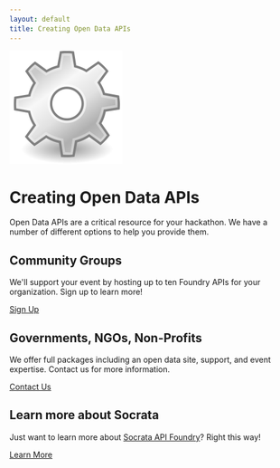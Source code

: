 ```yaml
---
layout: default
title: Creating Open Data APIs
---
```


<div class="hero-unit clearfix">
  <div class="giant">
    <img src="/img/little-gear.png" alt="Creating Open Data APIs" />
  </div>
  <h1 class="tagline">Creating Open Data APIs</h1>

  <p>Open Data APIs are a critical resource for your hackathon. We have a number of different options to help you provide them.</p>
</div>

<div class="row-fluid open-data-actions">
  <div class="span4">
    <h2>Community Groups</h2>
    <p>We'll support your event by hosting up to ten Foundry APIs for your organization. Sign up to learn more!</p>
    <a class="btn btn-large" href="/open-data-apis/community-groups.html">Sign Up</a>
  </div>
  <div class="span4">
    <h2>Governments, NGOs, Non-Profits</h2>
    <p>We offer full packages including an open data site, support, and event expertise. Contact us for more information.</p>
    <a class="btn btn-primary btn-large" href="/open-data-apis/the-box.html">Contact Us</a>
  </div>
  <div class="span4">
    <h2>Learn more about Socrata</h2>
    <p>Just want to learn more about <a href="http://www.socrata.com/api-foundry/">Socrata API Foundry</a>? Right this way!</p>
    <a class="btn btn-large" href="http://www.socrata.com/api-foundry/">Learn More</a>
  </div>
</div>


